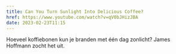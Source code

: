 ```yaml
---
title: Can You Turn Sunlight Into Delicious Coffee?
href: https://www.youtube.com/watch?v=qV0bJHizJBA
date: 2023-02-23T11:15
---
```


Hoeveel koffiebonen kun je branden met één dag zonlicht? James Hoffmann zocht het uit.
